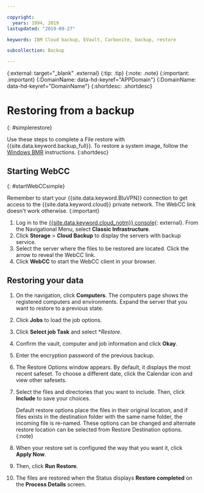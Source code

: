 ```yaml
---

copyright:
  years: 1994, 2019
lastupdated: "2019-09-27"

keywords: IBM Cloud backup, EVault, Carbonite, backup, restore

subcollection: Backup

---
```

{:external: target="_blank" .external}
{:tip: .tip}
{:note: .note}
{:important: .important}
{:DomainName: data-hd-keyref="APPDomain"}
{:DomainName: data-hd-keyref="DomainName"}
{:shortdesc: .shortdesc}

# Restoring from a backup
{: #simplerestore}

Use these steps to complete a File restore with {{site.data.keyword.backup_full}}. To restore a system image, follow the [Windows BMR](/docs/infrastructure/Backup?topic=Backup-restoreBMR#restoreBMR) instructions.
{:shortdesc}

## Starting WebCC
{: #startWebCCsimple}

Remember to start your {{site.data.keyword.BluVPN}} connection to get access to the {{site.data.keyword.cloud}} private network. The WebCC link doesn't work otherwise.
{:important}

1. Log in to the [{{site.data.keyword.cloud_notm}} console](https://{DomainName}){: external}. From the Navigational Menu, select **Classic Infrastructure**.
2. Click **Storage** > **Cloud Backup** to display the servers with backup service.
3. Select the server where the files to be restored are located. Click the arrow to reveal the WebCC link.
4. Click **WebCC** to start the WebCC client in your browser.

## Restoring your data

1. On the navigation, click **Computers**. The computers page shows the registered computers and environments. Expand the server that you want to restore to a previous state.
2. Click **Jobs** to load the job options.
3. Click **Select job Task** and select **Restore*.
4. Confirm the vault, computer and job information and click **Okay**.
5. Enter the encryption password of the previous backup.
6. The Restore Options window appears. By default, it displays the most recent safeset. To choose a different date, click the Calendar icon and view other safesets.
9. Select the files and directories that you want to include. Then, click **Include** to save your choices.

   Default restore options place the files in their original location, and if files exists in the destination folder with the same name folder, the incoming file is re-named. These options can be changed and alternate restore location can be selected from Restore Destination options.
   {:note}
10. When your restore set is configured the way that you want it, click **Apply Now**.
12. Then, click **Run Restore**.
13. The files are restored when the Status displays **Restore completed** on the **Process Details** screen.
